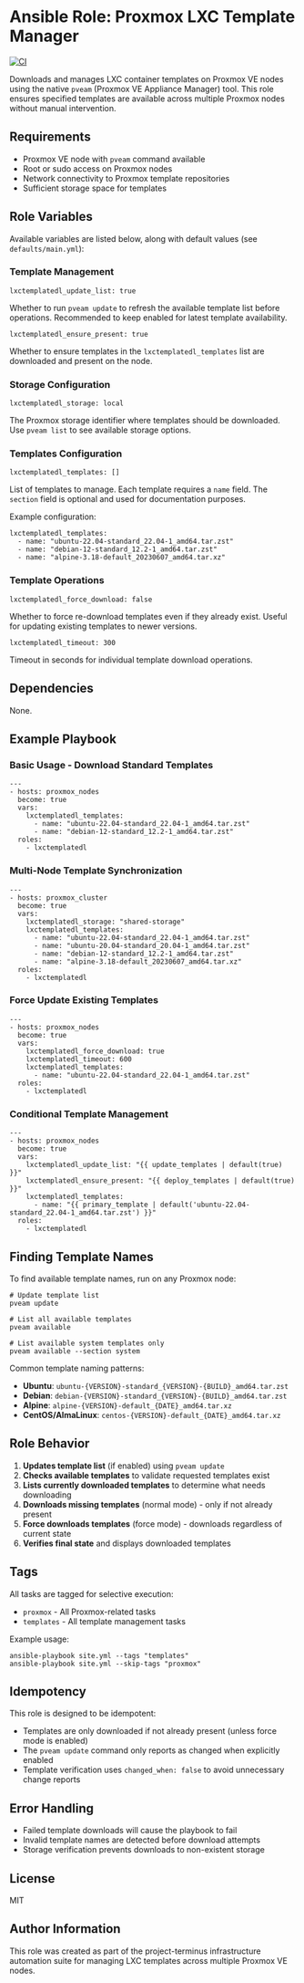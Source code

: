 # Ansible Role: Proxmox LXC Template Manager

[![CI](https://github.com/disgone/project-terminus/actions/workflows/ci.yml/badge.svg)](https://github.com/disgone/project-terminus/actions/workflows/ci.yml)

Downloads and manages LXC container templates on Proxmox VE nodes using the native `pveam` (Proxmox VE Appliance Manager) tool. This role ensures specified templates are available across multiple Proxmox nodes without manual intervention.

## Requirements

- Proxmox VE node with `pveam` command available
- Root or sudo access on Proxmox nodes
- Network connectivity to Proxmox template repositories
- Sufficient storage space for templates

## Role Variables

Available variables are listed below, along with default values (see `defaults/main.yml`):

### Template Management

    lxctemplatedl_update_list: true

Whether to run `pveam update` to refresh the available template list before operations. Recommended to keep enabled for latest template availability.

    lxctemplatedl_ensure_present: true

Whether to ensure templates in the `lxctemplatedl_templates` list are downloaded and present on the node.

### Storage Configuration

    lxctemplatedl_storage: local

The Proxmox storage identifier where templates should be downloaded. Use `pveam list` to see available storage options.

### Templates Configuration

    lxctemplatedl_templates: []

List of templates to manage. Each template requires a `name` field. The `section` field is optional and used for documentation purposes.

Example configuration:

    lxctemplatedl_templates:
      - name: "ubuntu-22.04-standard_22.04-1_amd64.tar.zst"
      - name: "debian-12-standard_12.2-1_amd64.tar.zst"
      - name: "alpine-3.18-default_20230607_amd64.tar.xz"

### Template Operations

    lxctemplatedl_force_download: false

Whether to force re-download templates even if they already exist. Useful for updating existing templates to newer versions.

    lxctemplatedl_timeout: 300

Timeout in seconds for individual template download operations.

## Dependencies

None.

## Example Playbook

### Basic Usage - Download Standard Templates

    ---
    - hosts: proxmox_nodes
      become: true
      vars:
        lxctemplatedl_templates:
          - name: "ubuntu-22.04-standard_22.04-1_amd64.tar.zst"
          - name: "debian-12-standard_12.2-1_amd64.tar.zst"
      roles:
        - lxctemplatedl

### Multi-Node Template Synchronization

    ---
    - hosts: proxmox_cluster
      become: true
      vars:
        lxctemplatedl_storage: "shared-storage"
        lxctemplatedl_templates:
          - name: "ubuntu-22.04-standard_22.04-1_amd64.tar.zst"
          - name: "ubuntu-20.04-standard_20.04-1_amd64.tar.zst"
          - name: "debian-12-standard_12.2-1_amd64.tar.zst"
          - name: "alpine-3.18-default_20230607_amd64.tar.xz"
      roles:
        - lxctemplatedl

### Force Update Existing Templates

    ---
    - hosts: proxmox_nodes
      become: true
      vars:
        lxctemplatedl_force_download: true
        lxctemplatedl_timeout: 600
        lxctemplatedl_templates:
          - name: "ubuntu-22.04-standard_22.04-1_amd64.tar.zst"
      roles:
        - lxctemplatedl

### Conditional Template Management

    ---
    - hosts: proxmox_nodes
      become: true
      vars:
        lxctemplatedl_update_list: "{{ update_templates | default(true) }}"
        lxctemplatedl_ensure_present: "{{ deploy_templates | default(true) }}"
        lxctemplatedl_templates:
          - name: "{{ primary_template | default('ubuntu-22.04-standard_22.04-1_amd64.tar.zst') }}"
      roles:
        - lxctemplatedl

## Finding Template Names

To find available template names, run on any Proxmox node:

    # Update template list
    pveam update
    
    # List all available templates
    pveam available
    
    # List available system templates only
    pveam available --section system

Common template naming patterns:

- **Ubuntu**: `ubuntu-{VERSION}-standard_{VERSION}-{BUILD}_amd64.tar.zst`
- **Debian**: `debian-{VERSION}-standard_{VERSION}-{BUILD}_amd64.tar.zst`
- **Alpine**: `alpine-{VERSION}-default_{DATE}_amd64.tar.xz`
- **CentOS/AlmaLinux**: `centos-{VERSION}-default_{DATE}_amd64.tar.xz`

## Role Behavior

1. **Updates template list** (if enabled) using `pveam update`
2. **Checks available templates** to validate requested templates exist
3. **Lists currently downloaded templates** to determine what needs downloading
4. **Downloads missing templates** (normal mode) - only if not already present
5. **Force downloads templates** (force mode) - downloads regardless of current state
6. **Verifies final state** and displays downloaded templates

## Tags

All tasks are tagged for selective execution:

- `proxmox` - All Proxmox-related tasks
- `templates` - All template management tasks

Example usage:

    ansible-playbook site.yml --tags "templates"
    ansible-playbook site.yml --skip-tags "proxmox"

## Idempotency

This role is designed to be idempotent:

- Templates are only downloaded if not already present (unless force mode is enabled)
- The `pveam update` command only reports as changed when explicitly enabled
- Template verification uses `changed_when: false` to avoid unnecessary change reports

## Error Handling

- Failed template downloads will cause the playbook to fail
- Invalid template names are detected before download attempts
- Storage verification prevents downloads to non-existent storage

## License

MIT

## Author Information

This role was created as part of the project-terminus infrastructure automation suite for managing LXC templates across multiple Proxmox VE nodes.

